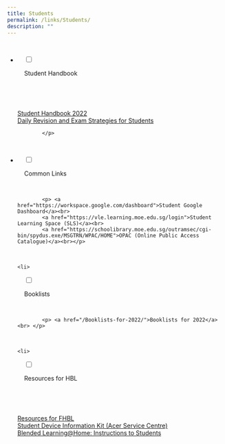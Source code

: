 ```yaml
---
title: Students
permalink: /links/Students/
description: ""
---
```

<ul class="jekyllcodex_accordion">

  <li>

    <input type="checkbox" id="accordion1">

    <label for="accordion1">Student Handbook</label>

    <div>

      <p> <a href="/files/Links/Students/2023%20Student%20Handbook_final.pdf">Student Handbook 2022</a><br>
				<a href="/files/Links/Students/OSS20Student20Handbook20Revision20Exam20Tips202022.pdf">Daily Revision and Exam Strategies for Students</a><br>

			</p>

    </div>

</li>
	<li>

    <input type="checkbox" id="accordion2">

    <label for="accordion2">Common Links</label>

    <div>

			<p> <a href="https://workspace.google.com/dashboard">Student Google Dashboard</a><br>
			<a href="https://vle.learning.moe.edu.sg/login">Student Learning Space (SLS)</a><br>
			<a href="https://schoolibrary.moe.edu.sg/outramsec/cgi-bin/spydus.exe/MSGTRN/WPAC/HOME">OPAC (Online Public Access Catalogue)</a><br></p>

    </div>

</li>
	
	<li>

    <input type="checkbox" id="accordion3">

    <label for="accordion3">Booklists</label>

    <div>

			<p> <a href="/Booklists-for-2022/">Booklists for 2022</a><br> </p>

    </div>

</li>
	
	<li>

    <input type="checkbox" id="accordion4">

    <label for="accordion4">Resources for HBL</label>

    <div>

      <p> <a href="https://outramsec-moe-edu-sg-admin.cwp.sg/oss/resources-for-fhbl-for-parents-students-and-teachers">Resources for FHBL</a><br>
				<a href="/files/Links/Students/Appendix%201%20-%20Student%20Device%20Information%20Kit%20Acer%20Service%20Centre%20and%20HelpCentre%20Information.pdf">Student Device Information Kit (Acer Service Centre)</a><br>
				<a href="/files/Links/Students/Standard%20Instructions%20for%20BLHome.pdf">Blended Learning@Home: Instructions to Students</a><br>
			</p>

    </div>

</li>
	
	

	
</ul>